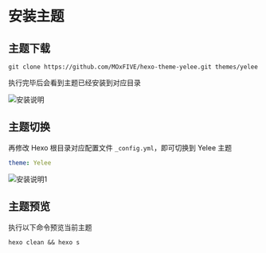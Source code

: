 # 安装主题

## 主题下载
```dash
git clone https://github.com/MOxFIVE/hexo-theme-yelee.git themes/yelee
```

执行完毕后会看到主题已经安装到对应目录

![安装说明](/src/installation.png)



## 主题切换
再修改 Hexo 根目录对应配置文件 `_config.yml`，即可切换到 Yelee 主题

```yaml
theme: Yelee
```

![安装说明1](/src/installation-1.png)


## 主题预览
执行以下命令预览当前主题
```dash
hexo clean && hexo s
```
